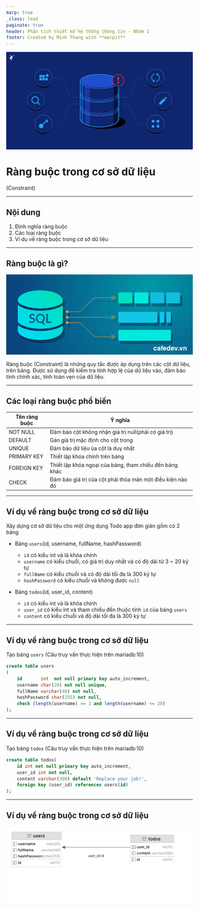```yaml
---
marp: true
_class: lead
paginate: true
header: Phân tích thiết kế hệ thống thông tin - Nhóm 1
footer: Created by Minh Thang with **marpit**
---
```


![bg left](./assets/0712-Bad_Practices_in_Database_Design_-_Are_You_Making_These_Mistakes_Dan_Social-754bc73011e057dc76e55a44a954e0c3.png)

# **Ràng buộc trong cơ sở dữ liệu**

(Constraint)

---

## **Nội dung**

1. Định nghĩa ràng buộc
1. Các loại ràng bụộc
1. Ví dụ về ràng buộc trong cơ sở dữ liệu

---

## **Ràng buộc là gì?**

![bg left](./assets/cafedev_sql_new.png)

Ràng buộc (Constraint) là những quy tắc được áp dụng trên các cột dữ liệu, trên bảng. Được sử dụng để kiểm tra tính hợp lệ của dữ liệu vào, đảm bảo tính chính xác, tính toàn vẹn của dữ liệu.

---

## **Các loại ràng buộc phổ biến**

| Tên ràng buộc | Ý nghĩa                                                    |
| ------------- | ---------------------------------------------------------- |
| NOT NULL      | Đảm bảo cột không nhận giá trị null(phải có giá trị)       |
| DEFAULT       | Gán giá trị mặc định cho cột trong                         |
| UNIQUE        | Đảm bảo dữ liệu ủa cột là duy nhất                         |
| PRIMARY KEY   | Thiết lập khóa chính trên bảng                             |
| FOREIGN KEY   | Thiết lập khóa ngoại của bảng, tham chiếu đến bảng khác    |
| CHECK         | Đảm bảo giá trị của cột phải thỏa mãn một điều kiện nào đó |

---

## **Ví dụ về ràng buộc trong cơ sở dữ liệu**

Xây dựng cơ sở dữ liệu cho một ứng dụng Todo app đơn giản gồm có 2 bảng

- Bảng `users`(id, username, fullName, hashPassword)

  - `id` có kiểu int và là khóa chính
  - `username` có kiểu chuỗi, có giá trị duy nhất và có độ dài từ 3 ~ 20 ký tự
  - `fullName` có kiểu chuỗi và có độ dài tối đa là 300 ký tự
  - `hashPassword` có kiểu chuỗi và không được `null`

- Bảng `todos`(id, user_id, content)
  - `id` có kiểu int và là khóa chính
  - `user_id` có kiểu int và tham chiếu đến thuộc tính `id` của bảng `users`
  - `content` có kiểu chuỗi và độ dài tối đa là 300 ký tự

---

## **Ví dụ về ràng buộc trong cơ sở dữ liệu**

Tạo bảng `users` (Câu truy vấn thực hiện trên mariadb:10)

```sql
create table users
(
    id       int  not null primary key auto_increment,
    username char(20) not null unique,
    fullName varchar(40) not null,
    hashPassword char(255) not null,
    check (length(username) >= 3 and length(username) <= 20)
);
```

---

## **Ví dụ về ràng buộc trong cơ sở dữ liệu**

Tạo bảng `todos` (Câu truy vấn thực hiện trên mariadb:10)

```sql
create table todos(
    id int not null primary key auto_increment,
    user_id int not null,
    content varchar(300) default 'Replace your job!',
    foreign key (user_id) references users(id)
);
```

---

## **Ví dụ về ràng buộc trong cơ sở dữ liệu**

![](./assets/todos.png)
